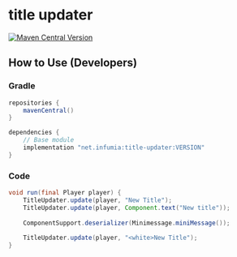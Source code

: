# title updater
[![Maven Central Version](https://img.shields.io/maven-central/v/net.infumia/title-updater)](https://central.sonatype.com/artifact/net.infumia/title-updater)
## How to Use (Developers)
### Gradle
```groovy
repositories {
    mavenCentral()
}

dependencies {
    // Base module
    implementation "net.infumia:title-updater:VERSION"
}
```
### Code
```java
void run(final Player player) {
    TitleUpdater.update(player, "New Title");
    TitleUpdater.update(player, Component.text("New title"));
    
    ComponentSupport.deserializer(Minimessage.miniMessage());
 
    TitleUpdater.update(player, "<white>New Title");
}
```
